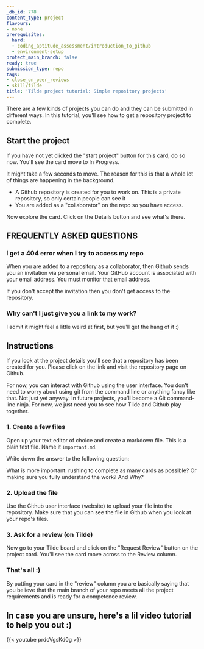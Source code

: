 ```yaml
---
_db_id: 778
content_type: project
flavours:
- none
prerequisites:
  hard:
  - coding_aptitude_assessment/introduction_to_github
  - environment-setup
protect_main_branch: false
ready: true
submission_type: repo
tags:
- close_on_peer_reviews
- skill/tilde
title: 'Tilde project tutorial: Simple repository projects'
---
```


There are a few kinds of projects you can do and they can be submitted in different ways. In this tutorial, you'll see how to get a repository project to complete.

## Start the project

If you have not yet clicked the "start project" button for this card, do so now. You'll see the card move to In Progress.

It might take a few seconds to move. The reason for this is that a whole lot of things are happening in the background.

- A Github repository is created for you to work on. This is a private repository, so only certain people can see it
- You are added as a "collaborator" on the repo so you have access.

Now explore the card. Click on the Details button and see what's there.


## FREQUENTLY ASKED QUESTIONS

### I get a 404 error when I try to access my repo

When you are added to a repository as a collaborator, then Github sends you an invitation via personal email. Your GitHub account is associated with your email address. You must monitor that email address.

If you don't accept the invitation then you don't get access to the repository.

### Why can't I just give you a link to my work?


I admit it might feel a little weird at first, but you'll get the hang of it :)

## Instructions

If you look at the project details you'll see that a repository has been created for you. Please click on the link and visit the repository page on Github.

For now, you can interact with Github using the user interface. You don't need to worry about using git from the command line or anything fancy like that. Not just yet anyway. In future projects, you'll become a Git command-line ninja. For now, we just need you to see how Tilde and Github play together.

### 1. Create a few files

Open up your text editor of choice and create a markdown file. This is a plain text file. Name it `important.md`.

Write down the answer to the following question:

What is more important: rushing to complete as many cards as possible? Or making sure you fully understand the work? And Why?

### 2. Upload the file

Use the Github user interface (website) to upload your file into the repository. Make sure that you can see the file in Github when you look at your repo's files.

### 3. Ask for a review (on Tilde)

Now go to your Tilde board and click on the "Request Review" button on the project card. You'll see the card move across to the Review column.

### That's all :)

By putting your card in the "review" column you are basically saying that you believe that the main branch of your repo meets all the project requirements and is ready for a competence review.


## In case you are unsure, here's a lil video tutorial to help you out :)

{{< youtube prdcVgsKd0g >}}